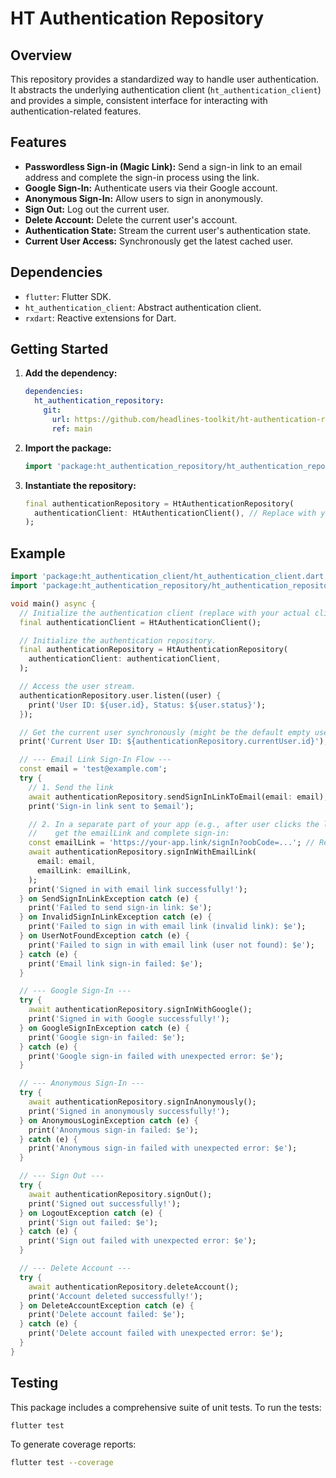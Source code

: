 # HT Authentication Repository

## Overview

This repository provides a standardized way to handle user authentication. It abstracts the underlying authentication client (`ht_authentication_client`) and provides a simple, consistent interface for interacting with authentication-related features.

## Features

*   **Passwordless Sign-in (Magic Link):** Send a sign-in link to an email address and complete the sign-in process using the link.
*   **Google Sign-In:** Authenticate users via their Google account.
*   **Anonymous Sign-In:** Allow users to sign in anonymously.
*   **Sign Out:** Log out the current user.
*   **Delete Account:** Delete the current user's account.
*   **Authentication State:** Stream the current user's authentication state.
*   **Current User Access:** Synchronously get the latest cached user.

## Dependencies

*   `flutter`: Flutter SDK.
*   `ht_authentication_client`: Abstract authentication client.
*   `rxdart`: Reactive extensions for Dart.

## Getting Started

1.  **Add the dependency:**

    ```yaml
    dependencies:
      ht_authentication_repository:
        git:
          url: https://github.com/headlines-toolkit/ht-authentication-repository.git
          ref: main
    ```

2.  **Import the package:**

    ```dart
    import 'package:ht_authentication_repository/ht_authentication_repository.dart';
    ```

3.  **Instantiate the repository:**

    ```dart
    final authenticationRepository = HtAuthenticationRepository(
      authenticationClient: HtAuthenticationClient(), // Replace with your actual client
    );
    ```

## Example

```dart
import 'package:ht_authentication_client/ht_authentication_client.dart';
import 'package:ht_authentication_repository/ht_authentication_repository.dart';

void main() async {
  // Initialize the authentication client (replace with your actual client).
  final authenticationClient = HtAuthenticationClient(); 

  // Initialize the authentication repository.
  final authenticationRepository = HtAuthenticationRepository(
    authenticationClient: authenticationClient,
  );

  // Access the user stream.
  authenticationRepository.user.listen((user) {
    print('User ID: ${user.id}, Status: ${user.status}');
  });

  // Get the current user synchronously (might be the default empty user initially)
  print('Current User ID: ${authenticationRepository.currentUser.id}');

  // --- Email Link Sign-In Flow ---
  const email = 'test@example.com';
  try {
    // 1. Send the link
    await authenticationRepository.sendSignInLinkToEmail(email: email);
    print('Sign-in link sent to $email');

    // 2. In a separate part of your app (e.g., after user clicks the link),
    //    get the emailLink and complete sign-in:
    const emailLink = 'https://your-app.link/signIn?oobCode=...'; // Replace with actual link
    await authenticationRepository.signInWithEmailLink(
      email: email,
      emailLink: emailLink,
    );
    print('Signed in with email link successfully!');
  } on SendSignInLinkException catch (e) {
    print('Failed to send sign-in link: $e');
  } on InvalidSignInLinkException catch (e) {
    print('Failed to sign in with email link (invalid link): $e');
  } on UserNotFoundException catch (e) {
    print('Failed to sign in with email link (user not found): $e');
  } catch (e) {
    print('Email link sign-in failed: $e');
  }

  // --- Google Sign-In ---
  try {
    await authenticationRepository.signInWithGoogle();
    print('Signed in with Google successfully!');
  } on GoogleSignInException catch (e) {
    print('Google sign-in failed: $e');
  } catch (e) {
    print('Google sign-in failed with unexpected error: $e');
  }

  // --- Anonymous Sign-In ---
  try {
    await authenticationRepository.signInAnonymously();
    print('Signed in anonymously successfully!');
  } on AnonymousLoginException catch (e) {
    print('Anonymous sign-in failed: $e');
  } catch (e) {
    print('Anonymous sign-in failed with unexpected error: $e');
  }

  // --- Sign Out ---
  try {
    await authenticationRepository.signOut();
    print('Signed out successfully!');
  } on LogoutException catch (e) {
    print('Sign out failed: $e');
  } catch (e) {
    print('Sign out failed with unexpected error: $e');
  }

  // --- Delete Account ---
  try {
    await authenticationRepository.deleteAccount();
    print('Account deleted successfully!');
  } on DeleteAccountException catch (e) {
    print('Delete account failed: $e');
  } catch (e) {
    print('Delete account failed with unexpected error: $e');
  }
}

```

## Testing

This package includes a comprehensive suite of unit tests. To run the tests:

```bash
flutter test
```

To generate coverage reports:

```bash
flutter test --coverage
```
